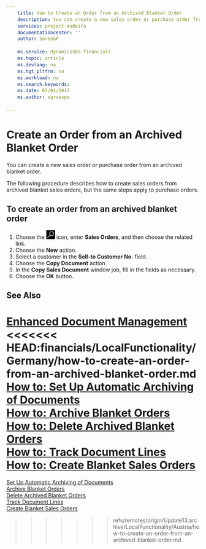 ```yaml
---
    title: How to Create an Order from an Archived Blanket Order
    description: You can create a new sales order or purchase order from an archived blanket order.
    services: project-madeira
    documentationcenter: ''
    author: SorenGP

    ms.service: dynamics365-financials
    ms.topic: article
    ms.devlang: na
    ms.tgt_pltfrm: na
    ms.workload: na
    ms.search.keywords:
    ms.date: 07/01/2017
    ms.author: sgroespe

---
```

# Create an Order from an Archived Blanket Order
You can create a new sales order or purchase order from an archived blanket order.  

The following procedure describes how to create sales orders from archived blanket sales orders, but the same steps apply to purchase orders.  

## To create an order from an archived blanket order  

1.  Choose the ![Search for Page or Report](../../media/ui-search/search_small.png "Search for Page or Report icon") icon, enter **Sales Orders**, and then choose the related link.  
2.  Choose the **New** action.   
3.  Select a customer in the **Sell-to Customer No.** field.  
4.  Choose the **Copy Document** action.  
5.  In the **Copy Sales Document** window job, fill in the fields as necessary.
6.  Choose the **OK** button.  

## See Also  
 [Enhanced Document Management](enhanced-document-management.md)   
<<<<<<< HEAD:financials/LocalFunctionality/Germany/how-to-create-an-order-from-an-archived-blanket-order.md
 [How to: Set Up Automatic Archiving of Documents](how-to-set-up-automatic-archiving-of-documents.md)   
 [How to: Archive Blanket Orders](how-to-archive-blanket-orders.md)   
 [How to: Delete Archived Blanket Orders](how-to-delete-archived-blanket-orders.md)   
 [How to: Track Document Lines](how-to-track-document-lines.md)  
 [How to: Create Blanket Sales Orders](../../sales-how-to-create-blanket-sales-orders.md)
=======
 [Set Up Automatic Archiving of Documents](how-to-set-up-automatic-archiving-of-documents.md)   
 [Archive Blanket Orders](how-to-archive-blanket-orders.md)   
 [Delete Archived Blanket Orders](how-to-delete-archived-blanket-orders.md)   
 [Track Document Lines](how-to-track-document-lines.md)  
 [Create Blanket Sales Orders](../../sales-how-to-create-blanket-sales-orders.md) 
>>>>>>> refs/remotes/origin/Update13:archive/LocalFunctionality/Austria/how-to-create-an-order-from-an-archived-blanket-order.md
